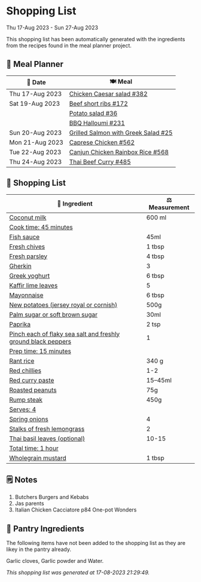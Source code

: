 # Shopping List

Thu 17-Aug 2023 - Sun 27-Aug 2023

This shopping list has been automatically generated with the ingredients from the recipes found in the meal planner project.

## 📅 Meal Planner

|📅 Date| 🍽️ Meal|
|----|----|
|Thu 17-Aug 2023|[Chicken Caesar salad #382](https://github.com/jcallaghan/The-Cookbook/issues/382)|
|Sat 19-Aug 2023|[Beef short ribs #172](https://github.com/jcallaghan/The-Cookbook/issues/172)|
||[Potato salad #36](https://github.com/jcallaghan/The-Cookbook/issues/36)|
||[BBQ Halloumi #231](https://github.com/jcallaghan/The-Cookbook/issues/231)|
|Sun 20-Aug 2023|[Grilled Salmon with Greek Salad #25](https://github.com/jcallaghan/The-Cookbook/issues/25)|
|Mon 21-Aug 2023|[Caprese Chicken #562](https://github.com/jcallaghan/The-Cookbook/issues/562)|
|Tue 22-Aug 2023|[Canjun Chicken Rainbox Rice  #568](https://github.com/jcallaghan/The-Cookbook/issues/568)|
|Thu 24-Aug 2023|[Thai Beef Curry #485](https://github.com/jcallaghan/The-Cookbook/issues/485)|

## 🛒 Shopping List

| 🍌 Ingredient| ⚖️ Measurement|
|----------|-----------|
|[Coconut milk](https://www.sainsburys.co.uk/gol-ui/SearchResults/Coconut%20milk)|600 ml|
|[Cook time: 45 minutes](https://www.sainsburys.co.uk/gol-ui/SearchResults/Cook%20time:%2045%20minutes)||
|[Fish sauce](https://www.sainsburys.co.uk/gol-ui/SearchResults/Fish%20sauce)|45ml|
|[Fresh chives](https://www.sainsburys.co.uk/gol-ui/SearchResults/Fresh%20chives)|1 tbsp|
|[Fresh parsley](https://www.sainsburys.co.uk/gol-ui/SearchResults/Fresh%20parsley)|4 tbsp|
|[Gherkin](https://www.sainsburys.co.uk/gol-ui/SearchResults/Gherkin)|3|
|[Greek yoghurt](https://www.sainsburys.co.uk/gol-ui/SearchResults/Greek%20yoghurt)|6 tbsp|
|[Kaffir lime leaves](https://www.sainsburys.co.uk/gol-ui/SearchResults/Kaffir%20lime%20leaves)|5|
|[Mayonnaise](https://www.sainsburys.co.uk/gol-ui/SearchResults/Mayonnaise)|6 tbsp|
|[New potatoes (jersey royal or cornish)](https://www.sainsburys.co.uk/gol-ui/SearchResults/New%20potatoes%20(jersey%20royal%20or%20cornish))|500g|
|[Palm sugar or soft brown sugar](https://www.sainsburys.co.uk/gol-ui/SearchResults/Palm%20sugar%20or%20soft%20brown%20sugar)|30ml|
|[Paprika](https://www.sainsburys.co.uk/gol-ui/SearchResults/Paprika)|2 tsp|
|[Pinch each of flaky sea salt and freshly ground black peppers](https://www.sainsburys.co.uk/gol-ui/SearchResults/Pinch%20each%20of%20flaky%20sea%20salt%20and%20freshly%20ground%20black%20peppers)|1|
|[Prep time: 15 minutes](https://www.sainsburys.co.uk/gol-ui/SearchResults/Prep%20time:%2015%20minutes)||
|[Rant rice](https://www.sainsburys.co.uk/gol-ui/SearchResults/Rant%20rice)|340 g|
|[Red chillies](https://www.sainsburys.co.uk/gol-ui/SearchResults/Red%20chillies)|1-2|
|[Red curry paste](https://www.sainsburys.co.uk/gol-ui/SearchResults/Red%20curry%20paste)|15–45ml|
|[Roasted peanuts](https://www.sainsburys.co.uk/gol-ui/SearchResults/Roasted%20peanuts)|75g|
|[Rump steak](https://www.sainsburys.co.uk/gol-ui/SearchResults/Rump%20steak)|450g|
|[Serves: 4](https://www.sainsburys.co.uk/gol-ui/SearchResults/Serves:%204)||
|[Spring onions](https://www.sainsburys.co.uk/gol-ui/SearchResults/Spring%20onions)|4|
|[Stalks of fresh lemongrass](https://www.sainsburys.co.uk/gol-ui/SearchResults/Stalks%20of%20fresh%20lemongrass)|2|
|[Thai basil leaves (optional)](https://www.sainsburys.co.uk/gol-ui/SearchResults/Thai%20basil%20leaves%20(optional))|10-15|
|[Total time: 1 hour](https://www.sainsburys.co.uk/gol-ui/SearchResults/Total%20time:%201%20hour)||
|[Wholegrain mustard](https://www.sainsburys.co.uk/gol-ui/SearchResults/Wholegrain%20mustard)|1 tbsp|

## 🗒️ Notes

1. Butchers Burgers and Kebabs
1. Jas parents
1. Italian Chicken Cacciatore p84 One-pot Wonders

## 🏪 Pantry Ingredients

The following items have not been added to the shopping list as they are likey in the pantry already.

Garlic cloves, Garlic powder and Water.


_This shopping list was generated at 17-08-2023 21:29:49._